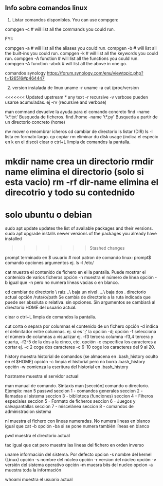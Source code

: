 ## Info sobre comandos linux

1. Listar comandos disponibles. You can use compgen:

  compgen -c # will list all the commands you could run.


  FYI:

  compgen -a # will list all the aliases you could run.
  compgen -b # will list all the built-ins you could run.
  compgen -k # will list all the keywords you could run.
  compgen -A function # will list all the functions you could run.
  compgen -A function -abck # will list all the above in one go.

comandos synology
https://forum.synology.com/enu/viewtopic.php?t=126516#p464447

2. version instalada de linux
uname -r
uname -a
cat /proc/version

<<<<<<< Updated upstream
\* any text
-r recursive
-v verbose
pueden usarse acumuladas. ej -rv (recursive and verbose)


man command devuelve la ayuda para el comando concreto
find -name 'k*.txt' Busqueda de ficheros.
find /home -name 't*.py' Busqueda a partir de un directorio concreto (home)

mv mover o renombrar icheros
cd cambiar de directorio
ls listar (DIR)
ls -l lista en formato largo.
cp copiar
rm eliminar
du disk usage (indica el especio en k en el disco)
clear o ctrl+L limpia de comandos la pantalla.

mkdir name crea un directorio
rmdir name elimina el directorio (solo si esta vacio)
rm -rf dir-name elimina el direcotrio y todo su contednido
=======

solo ubuntu o debian
====================
sudo apt update
updates the list of available packages and their versions.
sudo apt upgrade
installs newer versions of the packages you already have installed
>>>>>>> Stashed changes

prompt terminado en $ usuario # root
patron de comando linux:
prompt$ comando opciones argumentos   ej. ls -l /etc/



cat       muestra el contenido de fichero en el la pantalla. Puede mostrar el contenido de varios ficheros
              opción -n muestra el número de línea
              opción -b igual que -n pero no numera líneas vacias o en blanco.

cd          cambiar de directorio \ raiz ..\ baja un nivel ..\..\ baja dos . directorio actual
              opción /ruta/o/path Se cambia  de directorio a la ruta indicada que puede ser absoluta o relativa.
              sin opciones. Sin argumentos se cambiará al directorio HOME del usuario actual.


clear       o ctrl+L limpia de comandos la pantalla.

cut       corta o separa por columnas el contenido de un fichero
              opción -d indica el delimitador entre columnas. ej. si es ';' la opción -d;
              opción -f selecciona el número de columnas a visualizar ej. -f3 tercera columna -f3,4 tercera y cuarta, -f2-5 de la dos a la cinco, etc.
              opción -c especifica los caracteres a cortar ej. -c 2 coge dos caracteres -c 9-10 coge los caracteres del 9 al 20.

history     muestra historial de comandos (se almacena en .bash_history oculto en el $HOME)
              opción -c limpia el historial pero no borra .bash_history
              opción -w comienza la escritura del historial en .bash_history

hostname    muestra el servidor actual

man         manual de comando. Sintaxis man [sección] comando o directorio. Ejemplo: man 5 passwd
              seccion 1 - comandos generales
              seccion 2 - llamadas al sistema
              seccion 3 - biblioteca (funciones)
              seccion 4 - Fiheros especiales
              seccion 5 - Formato de ficheros
              seccion 6 - Juegos y salvapantallas
              seccion 7 - miscelánea
              seccion 8 - comandos de administracion sistema

nl          muestra el fichero con lineas numeradas. No numera lineas en blanco igual que cat -b
              opción -ba si se pone numera también líneas en blanco

pwd         muestra el directorio actual

tac         igual que cat pero muestra las lineas del fichero en orden inverso

uname       información del sistema. Por defecto opcion -s nombre del kernel (Linux)
              opción -s nombre del núcleo
              opción -r version del núcleo
              opción -v versión del sistema operativo
              opción -m muesra bits del nucleo
              opcion -a muestra toda la información

whoami      muestra el usuario actual
